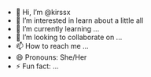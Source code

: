 - 👋 Hi, I’m @kirssx
- 👀 I’m interested in learn about a little all
- 🌱 I’m currently learning ...
- 💞️ I’m looking to collaborate on ...
- 📫 How to reach me ...
- 😄 Pronouns: She/Her
- ⚡ Fun fact: ...

<!---
kirssx/kirssx is a ✨ special ✨ repository because its `README.md` (this file) appears on your GitHub profile.
You can click the Preview link to take a look at your changes.
--->
